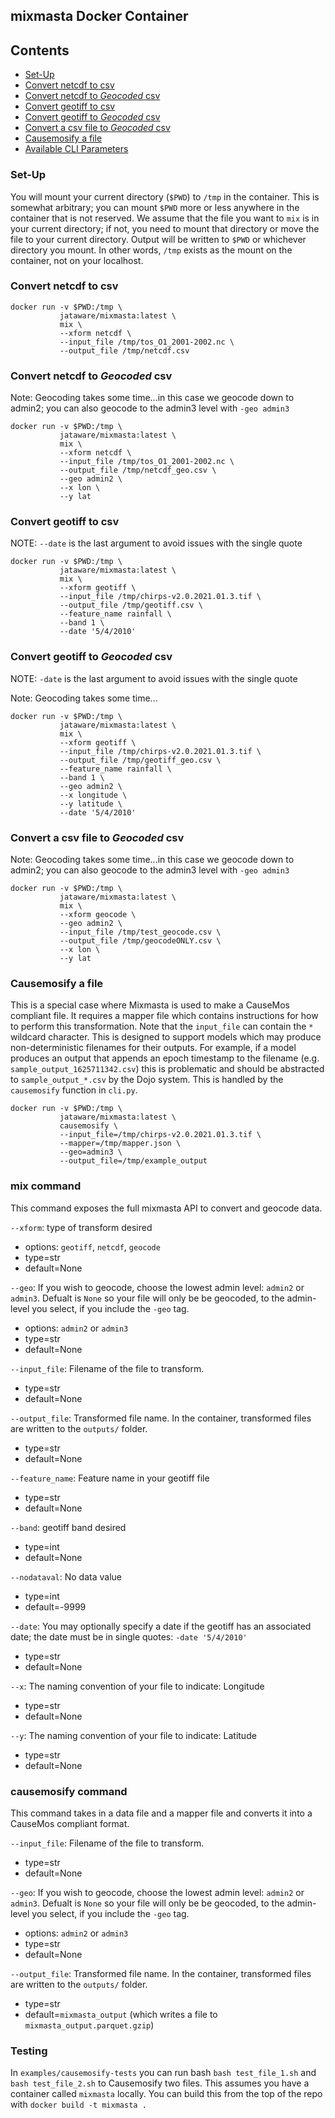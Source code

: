 ## mixmasta Docker Container

## Contents
- [Set-Up](#set-up)
- [Convert netcdf to csv](#convert-netcdf-to-csv)
- [Convert netcdf to *Geocoded* csv](#convert-netcdf-to-geocoded-csv)
- [Convert geotiff to csv](#convert-geotiff-to-csv)
- [Convert geotiff to *Geocoded* csv](#convert-geotiff-to-geocoded-csv)
- [Convert a csv file to *Geocoded* csv](#convert-a-csv-file-to-geocoded-csv)
- [Causemosify a file](#causemosify-a-file)
- [Available CLI Parameters](#available-cli-parameters)

### Set-Up

You will mount your current directory (`$PWD`) to `/tmp` in the container. This is somewhat arbitrary; you can mount `$PWD` more or less anywhere in the container that is not reserved. We assume that the file you want to `mix` is in your current directory; if not, you need to mount that directory or move the file to your current directory. Output will be written to `$PWD` or whichever directory you mount. In other words, `/tmp` exists as the mount on the container, not on your localhost.

### Convert netcdf to csv

```
docker run -v $PWD:/tmp \
           jataware/mixmasta:latest \
           mix \
           --xform netcdf \
           --input_file /tmp/tos_O1_2001-2002.nc \
           --output_file /tmp/netcdf.csv
```

### Convert netcdf to *Geocoded* csv

Note: Geocoding takes some time...in this case we geocode down to admin2; you can also geocode to the admin3 level with `-geo admin3`

```
docker run -v $PWD:/tmp \
           jataware/mixmasta:latest \
           mix \
           --xform netcdf \
           --input_file /tmp/tos_O1_2001-2002.nc \
           --output_file /tmp/netcdf_geo.csv \
           --geo admin2 \
           --x lon \
           --y lat
```


### Convert geotiff to csv

NOTE: `--date` is the last argument to avoid issues with the single quote

```
docker run -v $PWD:/tmp \
           jataware/mixmasta:latest \
           mix \
           --xform geotiff \
           --input_file /tmp/chirps-v2.0.2021.01.3.tif \
           --output_file /tmp/geotiff.csv \
           --feature_name rainfall \
           --band 1 \
           --date '5/4/2010'
```

### Convert geotiff to *Geocoded* csv

NOTE: `-date` is the last argument to avoid issues with the single quote

Note: Geocoding takes some time...

```
docker run -v $PWD:/tmp \
           jataware/mixmasta:latest \
           mix \
           --xform geotiff \
           --input_file /tmp/chirps-v2.0.2021.01.3.tif \
           --output_file /tmp/geotiff_geo.csv \
           --feature_name rainfall \
           --band 1 \
           --geo admin2 \
           --x longitude \
           --y latitude \
           --date '5/4/2010' 
```

### Convert a csv file to *Geocoded* csv

Note: Geocoding takes some time...in this case we geocode down to admin2; you can also geocode to the admin3 level with `-geo admin3`

```
docker run -v $PWD:/tmp \
           jataware/mixmasta:latest \
           mix \
           --xform geocode \
           --geo admin2 \
           --input_file /tmp/test_geocode.csv \
           --output_file /tmp/geocodeONLY.csv \
           --x lon \
           --y lat 
```

### Causemosify a file

This is a special case where Mixmasta is used to make a CauseMos compliant file. It requires a mapper file which contains instructions for how to perform this transformation. Note that the `input_file` can contain the `*` wildcard character. This is designed to support models which may produce non-deterministic filenames for their outputs. For example, if a model produces an output that appends an epoch timestamp to the filename (e.g. `sample_output_1625711342.csv`) this is problematic and should be abstracted to `sample_output_*.csv` by the Dojo system. This is handled by the `causemosify` function in `cli.py`.

```
docker run -v $PWD:/tmp \
           jataware/mixmasta:latest \
           causemosify \
           --input_file=/tmp/chirps-v2.0.2021.01.3.tif \
           --mapper=/tmp/mapper.json \
           --geo=admin3 \
           --output_file=/tmp/example_output
```

### mix command

This command exposes the full mixmasta API to convert and geocode data.

`--xform`: type of transform desired
  
  - options: `geotiff`, `netcdf`, `geocode` 
  - type=str
  - default=None

`--geo`: If you wish to geocode, choose the lowest admin level: `admin2` or `admin3`. Defualt is `None` so your file will only be be geocoded, to the admin-level you select, if you include the `-geo` tag.

  - options: `admin2` or `admin3`
  - type=str
  - default=None
 
`--input_file`: Filename of the file to transform. 

  - type=str
  - default=None
  
`--output_file`: Transformed file name. In the container, transformed files are written to the `outputs/` folder. 

  - type=str
  - default=None
  
`--feature_name`: Feature name in your geotiff file

  - type=str
  - default=None
 
`--band`: geotiff band desired

  - type=int
  - default=None
  
`--nodataval`: No data value

  - type=int
  - default=-9999
  
`--date`: You may optionally specify a date if the geotiff has an associated date; the date must be in single quotes: `-date '5/4/2010'`

  - type=str
  - default=None
  
`--x`: The naming convention of your file to indicate: Longitude

  - type=str
  - default=None
  
`--y`: The naming convention of your file to indicate: Latitude

  - type=str
  - default=None

### causemosify command

This command takes in a data file and a mapper file and converts it into a CauseMos compliant format.

`--input_file`: Filename of the file to transform. 

  - type=str
  - default=None

`--geo`: If you wish to geocode, choose the lowest admin level: `admin2` or `admin3`. Defualt is `None` so your file will only be be geocoded, to the admin-level you select, if you include the `-geo` tag.

  - options: `admin2` or `admin3`
  - type=str
  - default=None 
  
`--output_file`: Transformed file name. In the container, transformed files are written to the `outputs/` folder. 

  - type=str
  - default=`mixmasta_output` (which writes a file to `mixmasta_output.parquet.gzip`)

### Testing

In `examples/causemosify-tests` you can run bash `bash test_file_1.sh` and `bash test_file_2.sh` to Causemosify two files. This assumes you have a container called `mixmasta` locally. You can build this from the top of the repo with `docker build -t mixmasta .`